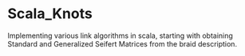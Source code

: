 # Scala_Knots

Implementing various link algorithms in scala, starting with obtaining Standard and Generalized Seifert Matrices from the braid description.
